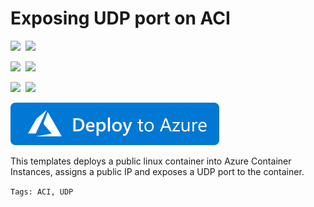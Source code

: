 # Exposing UDP port on ACI

<IMG SRC="https://azurequickstartsservice.blob.core.windows.net/badges/201-aci-udp/PublicLastTestDate.svg" />&nbsp;
<IMG SRC="https://azurequickstartsservice.blob.core.windows.net/badges/201-aci-udp/PublicDeployment.svg" />&nbsp;

<IMG SRC="https://azurequickstartsservice.blob.core.windows.net/badges/201-aci-udp/FairfaxLastTestDate.svg" />&nbsp;
<IMG SRC="https://azurequickstartsservice.blob.core.windows.net/badges/201-aci-udp/FairfaxDeployment.svg" />&nbsp;

<IMG SRC="https://azurequickstartsservice.blob.core.windows.net/badges/201-aci-udp/BestPracticeResult.svg" />&nbsp;
<IMG SRC="https://azurequickstartsservice.blob.core.windows.net/badges/201-aci-udp/CredScanResult.svg" />&nbsp;

<a href="https://portal.azure.com/#create/Microsoft.Template/uri/https://raw.githubusercontent.com/Azure/azure-quickstart-templates/201-aci-udp/azuredeploy.json" target="_blank">
<img src="https://raw.githubusercontent.com/Azure/azure-quickstart-templates/master/1-CONTRIBUTION-GUIDE/images/deploytoazure.svg?sanitize=true"/>
</a>

This templates deploys a public  linux container into Azure Container Instances, assigns a public IP and exposes a UDP port to the container.

`Tags: ACI, UDP`

